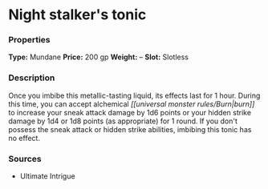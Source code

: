 ﻿---
Title: "Night stalker's tonic"
Type: "Mundane"
Price: "200 gp"
Weight: "–"
Slot: "Slotless"
Description: |
  "Once you imbibe this metallic-tasting liquid, its effects last for 1 hour. During this time, you can accept alchemical burn to increase your sneak attack damage by 1d6 points or your hidden strike damage by 1d4 or 1d8 points (as appropriate) for 1 round. If you don't possess the sneak attack or hidden strike abilities, imbibing this tonic has no effect."
Sources: "['Ultimate Intrigue']"
---

# Night stalker's tonic

### Properties

**Type:** Mundane **Price:** 200 gp **Weight:** – **Slot:** Slotless

### Description

Once you imbibe this metallic-tasting liquid, its effects last for 1 hour. During this time, you can accept alchemical _[[universal monster rules/Burn|burn]]_ to increase your sneak attack damage by 1d6 points or your hidden strike damage by 1d4 or 1d8 points (as appropriate) for 1 round. If you don't possess the sneak attack or hidden strike abilities, imbibing this tonic has no effect.

### Sources

* Ultimate Intrigue